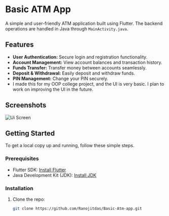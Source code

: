 # Basic ATM App

A simple and user-friendly ATM application built using Flutter. The backend operations are handled in Java through `MainActivity.java`.

## Features

- **User Authentication:** Secure login and registration functionality.
- **Account Management:** View account balances and transaction history.
- **Funds Transfer:** Transfer money between accounts seamlessly.
- **Deposit & Withdrawal:** Easily deposit and withdraw funds.
- **PIN Management:** Change your PIN securely.
- I made this for my OOP college project, and the UI is very basic. I plan to work on improving the UI in the future.

## Screenshots

![Ui Screen](screenshots/login.png)


## Getting Started

To get a local copy up and running, follow these simple steps.

### Prerequisites

- Flutter SDK: [Install Flutter](https://flutter.dev/docs/get-started/install)
- Java Development Kit (JDK): [Install JDK](https://www.oracle.com/java/technologies/javase-jdk11-downloads.html)

### Installation

1. Clone the repo:
   ```sh
   git clone https://github.com/Ranojitdas/Basic-Atm-app.git
